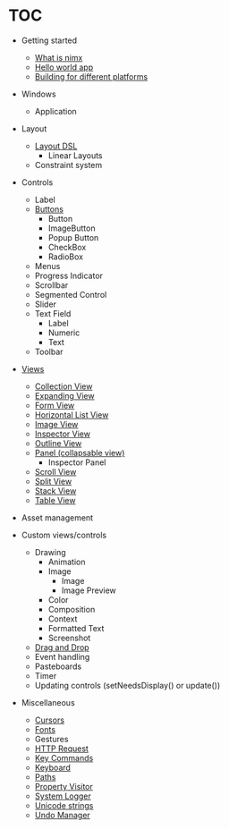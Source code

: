TOC
===

- Getting started
    - [What is nimx](what-is-nimx.md)
    - [Hello world app](hello-world-app.md)
    - [Building for different platforms](building-for-different-platforms.md)
    
- Windows
    - Application

- Layout
    - [Layout DSL](layout-dsl.md)
        - Linear Layouts
    - Constraint system

- Controls
    - Label
    - [Buttons](../nimx/button.nim)
        - Button
        - ImageButton
        - Popup Button
        - CheckBox
        - RadioBox
    - Menus
    - Progress Indicator
    - Scrollbar
    - Segmented Control
    - Slider
    - Text Field
        - Label
        - Numeric
        - Text
    - Toolbar

- [Views](views.md)
    - [Collection View](views.md#Collection-View)
    - [Expanding View](views.md#Expanding-View)
    - [Form View](views.md#Form-View)
    - [Horizontal List View](views.md#Horizontal-List-View)
    - [Image View](views.md#Collect-View)
    - [Inspector View](views.md#Inspector-View)
    - [Outline View](views.md#Outline-View)
    - [Panel (collapsable view)](views.md#Panel-View)
        - Inspector Panel
    - [Scroll View](views.md#Scroll-View)
    - [Split View](views.md#Split-View)
    - [Stack View](views.md#Stack-View)
    - [Table View](views.md#Table-View)

- Asset management

- Custom views/controls
    - Drawing
        - Animation
        - Image
            - Image
            - Image Preview
        - Color
        - Composition
        - Context
        - Formatted Text
        - Screenshot
    - [Drag and Drop](../test/sample13_drag_and_drop.nim)
    - Event handling
    - Pasteboards
    - Timer
    - Updating controls (setNeedsDisplay() or update())

- Miscellaneous
    - [Cursors](../nimx/cursor.nim)
    - [Fonts](../nimx/font.nim)
    - Gestures
    - [HTTP Request](../nimx/http_request.nim)
    - [Key Commands](../nimx/key_commands.nim)
    - [Keyboard](../nimx/keyboard.nim)
    - [Paths](../nimx/pathutils.nim)
    - [Property Visitor](../nimx/property_visitor.nim)
    - [System Logger](../nimx/system_logger.nim)
    - [Unicode strings](../nimx/unistring.nim)
    - [Undo Manager](../nimx/undo_manager.nim)
